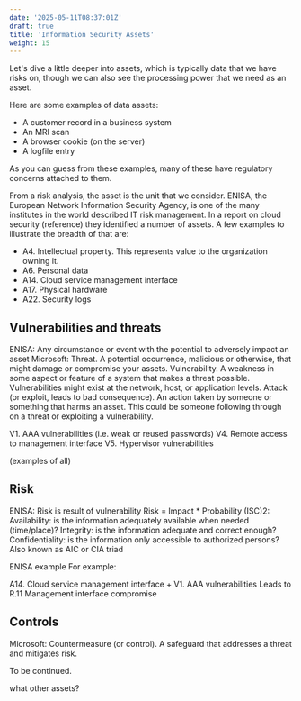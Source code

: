 ```yaml
---
date: '2025-05-11T08:37:01Z'
draft: true
title: 'Information Security Assets'
weight: 15
---
```


Let's dive a little deeper into assets, which is typically data that we have risks on, though we can also see the processing power that we need as an asset.

Here are some examples of data assets:

- A customer record in a business system
- An MRI scan
- A browser cookie (on the server)
- A logfile entry

As you can guess from these examples, many of these have regulatory concerns attached to them.

From a risk analysis, the asset is the unit that we consider.
ENISA, the European Network Information Security Agency, is one of the many institutes in the world described IT risk management.
In a report on cloud security (reference) they identified a number of assets.
A few examples to illustrate the breadth of that are:

- A4. Intellectual property. This represents value to the organization owning it.
- A6. Personal data
- A14. Cloud service management interface
- A17. Physical hardware
- A22. Security logs

## Vulnerabilities and threats

ENISA: Any circumstance or event with the potential to adversely impact an asset
Microsoft:
Threat. A potential occurrence, malicious or otherwise, that might damage or compromise your assets.
Vulnerability. A weakness in some aspect or feature of a system that makes a threat possible. Vulnerabilities might exist at the network, host, or application levels.
Attack (or exploit, leads to bad consequence). An action taken by someone or something that harms an asset. This could be someone following through on a threat or exploiting a vulnerability.

V1. AAA vulnerabilities (i.e. weak or reused passwords)
V4. Remote access to management interface
V5. Hypervisor vulnerabilities

(examples of all)

## Risk

ENISA: Risk is result of vulnerability
Risk = Impact * Probability
 (ISC)2:
Availability: is the information adequately available when needed (time/place)?
Integrity: is the information adequate and correct enough?
Confidentiality: is the information only accessible to authorized persons?
Also known as AIC or CIA triad

ENISA example
For example:

A14. Cloud service management interface
+
V1. AAA vulnerabilities
Leads to
R.11 Management interface compromise

## Controls

Microsoft: Countermeasure (or control). A safeguard that addresses a threat and mitigates risk.

To be continued.

what other assets?
